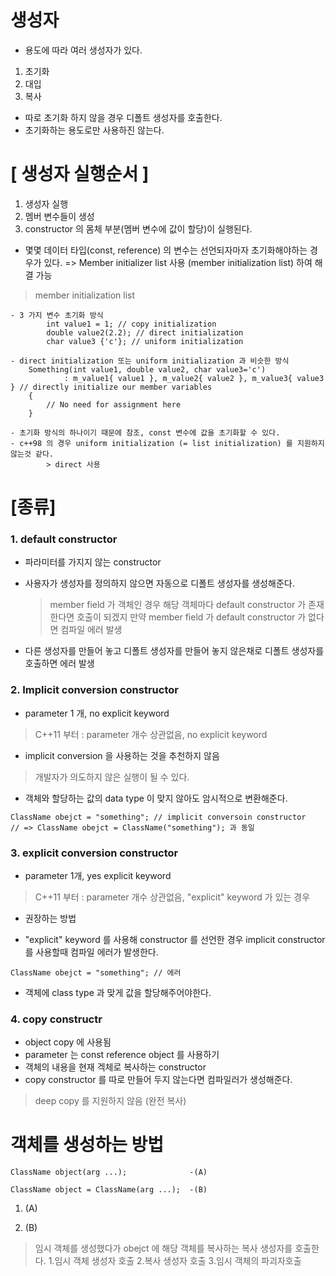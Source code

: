
# 생성자
- 용도에 따라 여러 생성자가 있다.

1. 초기화
2. 대입
3. 복사

- 따로 초기화 하지 않을 경우 디폴트 생성자를 호출한다.
- 초기화하는 용도로만 사용하진 않는다.


# [ 생성자 실행순서 ]
1. 생성자 실행
2. 멤버 변수들이 생성
3. constructor 의 몸체 부분(멤버 변수에 값이 할당)이 실행된다.

- 몇몇 데이터 타입(const, reference) 의 변수는 선언되자마자 초기화해야하는 경우가 있다.
=> Member initializer list 사용 (member initialization list) 하여 해결 가능



> member initialization list
```
- 3 가지 변수 초기화 방식
        int value1 = 1; // copy initialization
        double value2(2.2); // direct initialization
        char value3 {'c'}; // uniform initialization

- direct initialization 또는 uniform initialization 과 비슷한 방식
    Something(int value1, double value2, char value3='c')
            : m_value1{ value1 }, m_value2{ value2 }, m_value3{ value3 } // directly initialize our member variables
    {
        // No need for assignment here
    }

- 초기화 방식의 하나이기 때문에 참조, const 변수에 값을 초기화할 수 있다.
- c++98 의 경우 uniform initialization (= list initialization) 를 지원하지 않는것 같다.
        > direct 사용
```

# [종류]

### 1. default constructor

- 파라미터를 가지지 않는 constructor
- 사용자가 생성자를 정의하지 않으면 자동으로 디폴트 생성자를 생성해준다.
    > member field 가 객체인 경우 해당 객체마다 default constructor 가 존재한다면 호출이 되겠지
    > 만약 member field 가 default constructor 가 없다면 컴파일 에러 발생

- 다른 생성자를 만들어 놓고 디폴트 생성자를 만들어 놓지 않은채로 디폴트 생성자를 호출하면 에러 발생


### 2. Implicit conversion constructor

- parameter 1 개, no explicit keyword
> C++11 부터 : parameter 개수 상관없음, no explicit keyword

- implicit conversion 을 사용하는 것을 추천하지 않음
> 개발자가 의도하지 않은 실행이 될 수 있다.
- 객체와 할당하는 값의 data type 이 맞지 않아도 암시적으로 변환해준다.
```
ClassName obejct = "something"; // implicit conversoin constructor
// => ClassName obejct = ClassName("something"); 과 동일
```


### 3. explicit conversion constructor

- parameter 1개, yes explicit keyword
> C++11 부터 : parameter 개수 상관없음, "explicit" keyword 가 있는 경우

- 권장하는 방법

- "explicit" keyword 를 사용해 constructor 를 선언한 경우 implicit constructor 를 사용할때 컴파일 에러가 발생한다.
```
ClassName obejct = "something"; // 에러
```

- 객체에 class type 과 맞게 값을 할당해주어야한다.

### 4. copy constructr

- object copy 에 사용됨
- parameter 는 const reference object 를 사용하기
- 객체의 내용을 현재 겍체로 복사하는 constructor
- copy constructor 를 따로 만들어 두지 않는다면 컴파일러가 생성해준다.
> deep copy 를 지원하지 않음 (완전 복사)



# 객체를 생성하는 방법

```
ClassName object(arg ...);              -(A)

ClassName object = ClassName(arg ...);  -(B)
```

1. (A)

2. (B)
> 임시 객체를 생성했다가 obejct 에 해당 객체를 복사하는 복사 생성자를 호출한다.
> 1.임시 객체 생성자 호출
> 2.복사 생성자 호출
> 3.임시 객체의 파괴자호출
